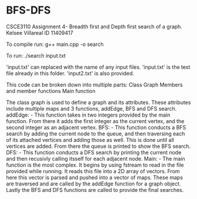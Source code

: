 # BFS-DFS
CSCE3110 Assignment 4- Breadth first and Depth first search of a graph.
Kelsee Villareal
ID 11409417

To compile run:
    g++ main.cpp -o search

To run:
    ./search input.txt

'input.txt' can replaced with the name of any input files. 'input.txt' is the test file already in this folder. 'input2.txt' is also provided.

This code can be broken down into multiple parts:
    Class Graph
        Members and member functions
    Main function

The class graph is used to define a graph and its attributes. These attributes include multiple maps and 3 functions, addEdge, BFS and DFS search.
addEdge:
    - This function takes in two integers provided by the main function. From there it adds the first       integer as the current vertex, and the second integer as an adjacent vertex.
BFS: 
    - This function conducts a BFS search by adding the current node to the queue, and then traversing each of its attached vertices and adding those as well. This is done until all vertices are added. From there the queue is printed to show the BFS search.
DFS:
    - This function conducts a DFS search by printing the current node and then recusivly calling itsself for each adjacent node.
Main:
    - The main function is the most complex. It begins by using fstream to read in the file provided while running. It reads this file into a 2D array of vectors. From here this vector is parsed and pushed into a vector of maps. These maps are traversed and are called by the addEdge function for a graph object. Lastly the BFS and DFS functions are called to provide the final searches.


    
